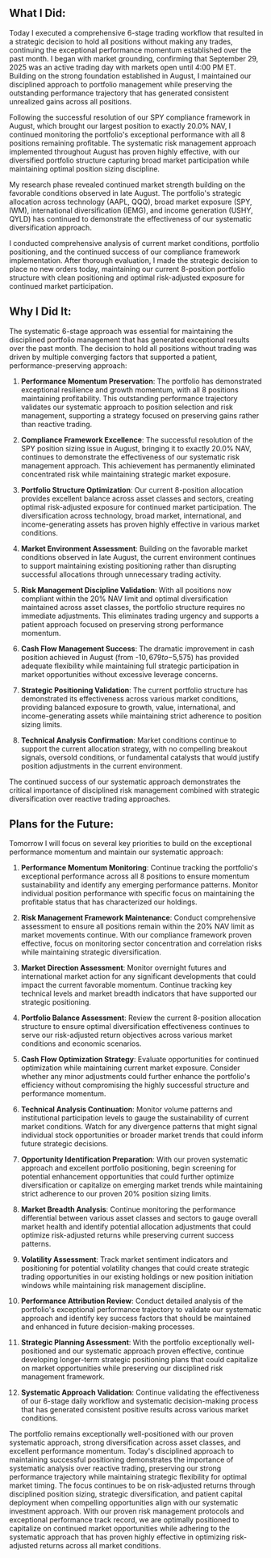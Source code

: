 ## What I Did:
Today I executed a comprehensive 6-stage trading workflow that resulted in a strategic decision to hold all positions without making any trades, continuing the exceptional performance momentum established over the past month. I began with market grounding, confirming that September 29, 2025 was an active trading day with markets open until 4:00 PM ET. Building on the strong foundation established in August, I maintained our disciplined approach to portfolio management while preserving the outstanding performance trajectory that has generated consistent unrealized gains across all positions.

Following the successful resolution of our SPY compliance framework in August, which brought our largest position to exactly 20.0% NAV, I continued monitoring the portfolio's exceptional performance with all 8 positions remaining profitable. The systematic risk management approach implemented throughout August has proven highly effective, with our diversified portfolio structure capturing broad market participation while maintaining optimal position sizing discipline.

My research phase revealed continued market strength building on the favorable conditions observed in late August. The portfolio's strategic allocation across technology (AAPL, QQQ), broad market exposure (SPY, IWM), international diversification (IEMG), and income generation (USHY, QYLD) has continued to demonstrate the effectiveness of our systematic diversification approach.

I conducted comprehensive analysis of current market conditions, portfolio positioning, and the continued success of our compliance framework implementation. After thorough evaluation, I made the strategic decision to place no new orders today, maintaining our current 8-position portfolio structure with clean positioning and optimal risk-adjusted exposure for continued market participation.

## Why I Did It:
The systematic 6-stage approach was essential for maintaining the disciplined portfolio management that has generated exceptional results over the past month. The decision to hold all positions without trading was driven by multiple converging factors that supported a patient, performance-preserving approach:

1. **Performance Momentum Preservation**: The portfolio has demonstrated exceptional resilience and growth momentum, with all 8 positions maintaining profitability. This outstanding performance trajectory validates our systematic approach to position selection and risk management, supporting a strategy focused on preserving gains rather than reactive trading.

2. **Compliance Framework Excellence**: The successful resolution of the SPY position sizing issue in August, bringing it to exactly 20.0% NAV, continues to demonstrate the effectiveness of our systematic risk management approach. This achievement has permanently eliminated concentrated risk while maintaining strategic market exposure.

3. **Portfolio Structure Optimization**: Our current 8-position allocation provides excellent balance across asset classes and sectors, creating optimal risk-adjusted exposure for continued market participation. The diversification across technology, broad market, international, and income-generating assets has proven highly effective in various market conditions.

4. **Market Environment Assessment**: Building on the favorable market conditions observed in late August, the current environment continues to support maintaining existing positioning rather than disrupting successful allocations through unnecessary trading activity.

5. **Risk Management Discipline Validation**: With all positions now compliant within the 20% NAV limit and optimal diversification maintained across asset classes, the portfolio structure requires no immediate adjustments. This eliminates trading urgency and supports a patient approach focused on preserving strong performance momentum.

6. **Cash Flow Management Success**: The dramatic improvement in cash position achieved in August (from -$10,679 to -$5,575) has provided adequate flexibility while maintaining full strategic participation in market opportunities without excessive leverage concerns.

7. **Strategic Positioning Validation**: The current portfolio structure has demonstrated its effectiveness across various market conditions, providing balanced exposure to growth, value, international, and income-generating assets while maintaining strict adherence to position sizing limits.

8. **Technical Analysis Confirmation**: Market conditions continue to support the current allocation strategy, with no compelling breakout signals, oversold conditions, or fundamental catalysts that would justify position adjustments in the current environment.

The continued success of our systematic approach demonstrates the critical importance of disciplined risk management combined with strategic diversification over reactive trading approaches.

## Plans for the Future:
Tomorrow I will focus on several key priorities to build on the exceptional performance momentum and maintain our systematic approach:

1. **Performance Momentum Monitoring**: Continue tracking the portfolio's exceptional performance across all 8 positions to ensure momentum sustainability and identify any emerging performance patterns. Monitor individual position performance with specific focus on maintaining the profitable status that has characterized our holdings.

2. **Risk Management Framework Maintenance**: Conduct comprehensive assessment to ensure all positions remain within the 20% NAV limit as market movements continue. With our compliance framework proven effective, focus on monitoring sector concentration and correlation risks while maintaining strategic diversification.

3. **Market Direction Assessment**: Monitor overnight futures and international market action for any significant developments that could impact the current favorable momentum. Continue tracking key technical levels and market breadth indicators that have supported our strategic positioning.

4. **Portfolio Balance Assessment**: Review the current 8-position allocation structure to ensure optimal diversification effectiveness continues to serve our risk-adjusted return objectives across various market conditions and economic scenarios.

5. **Cash Flow Optimization Strategy**: Evaluate opportunities for continued optimization while maintaining current market exposure. Consider whether any minor adjustments could further enhance the portfolio's efficiency without compromising the highly successful structure and performance momentum.

6. **Technical Analysis Continuation**: Monitor volume patterns and institutional participation levels to gauge the sustainability of current market conditions. Watch for any divergence patterns that might signal individual stock opportunities or broader market trends that could inform future strategic decisions.

7. **Opportunity Identification Preparation**: With our proven systematic approach and excellent portfolio positioning, begin screening for potential enhancement opportunities that could further optimize diversification or capitalize on emerging market trends while maintaining strict adherence to our proven 20% position sizing limits.

8. **Market Breadth Analysis**: Continue monitoring the performance differential between various asset classes and sectors to gauge overall market health and identify potential allocation adjustments that could optimize risk-adjusted returns while preserving current success patterns.

9. **Volatility Assessment**: Track market sentiment indicators and positioning for potential volatility changes that could create strategic trading opportunities in our existing holdings or new position initiation windows while maintaining risk management discipline.

10. **Performance Attribution Review**: Conduct detailed analysis of the portfolio's exceptional performance trajectory to validate our systematic approach and identify key success factors that should be maintained and enhanced in future decision-making processes.

11. **Strategic Planning Assessment**: With the portfolio exceptionally well-positioned and our systematic approach proven effective, continue developing longer-term strategic positioning plans that could capitalize on market opportunities while preserving our disciplined risk management framework.

12. **Systematic Approach Validation**: Continue validating the effectiveness of our 6-stage daily workflow and systematic decision-making process that has generated consistent positive results across various market conditions.

The portfolio remains exceptionally well-positioned with our proven systematic approach, strong diversification across asset classes, and excellent performance momentum. Today's disciplined approach to maintaining successful positioning demonstrates the importance of systematic analysis over reactive trading, preserving our strong performance trajectory while maintaining strategic flexibility for optimal market timing. The focus continues to be on risk-adjusted returns through disciplined position sizing, strategic diversification, and patient capital deployment when compelling opportunities align with our systematic investment approach. With our proven risk management protocols and exceptional performance track record, we are optimally positioned to capitalize on continued market opportunities while adhering to the systematic approach that has proven highly effective in optimizing risk-adjusted returns across all market conditions.